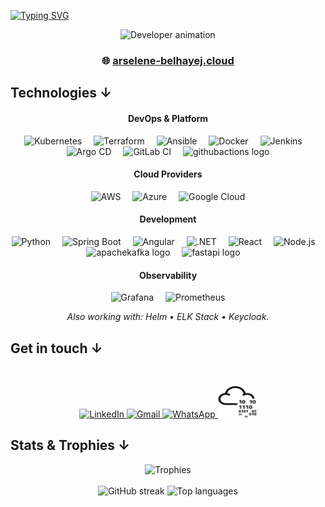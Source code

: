 [![Typing SVG](https://readme-typing-svg.demolab.com?font=Arial&weight=600&size=40&duration=4500&pause=&multiline=true&width=800&height=100&lines=%24+whoami;Arselene+Belhayej)](https://git.io/typing-svg)
<div align="center">
  <img height="200" src="https://mir-s3-cdn-cf.behance.net/project_modules/source/06f21a161921919.63cd7887d0a70.gif" alt="Developer animation" />
<h3 align="center">
  🌐&nbsp;<a href="https://arselene-belhayej.cloud" target="_blank" rel="noopener noreferrer"><strong>arselene-belhayej.cloud</strong></a>
</h3>
</div>
<h2 align="left">Technologies ↓</h2>
<h4 align="center">DevOps & Platform</h4>
<p align="center">
  <img src="https://cdn.jsdelivr.net/gh/devicons/devicon/icons/kubernetes/kubernetes-plain.svg" height="60" alt="Kubernetes"/>
  <img width="11"/>
  <img src="https://cdn.jsdelivr.net/gh/devicons/devicon/icons/terraform/terraform-original.svg" height="60" alt="Terraform"/>
  <img width="11"/>
  <img src="https://cdn.jsdelivr.net/gh/devicons/devicon/icons/ansible/ansible-original.svg" height="60" alt="Ansible"/>
  <img width="11"/>
  <img src="https://cdn.jsdelivr.net/gh/devicons/devicon/icons/docker/docker-original.svg" height="60" alt="Docker"/>
  <img width="11"/>
  <img src="https://cdn.jsdelivr.net/gh/devicons/devicon/icons/jenkins/jenkins-original.svg" height="60" alt="Jenkins"/>
  <img width="11"/>
  <img src="https://cdn.jsdelivr.net/gh/devicons/devicon/icons/argocd/argocd-original.svg" height="60" alt="Argo CD"/>
  <img width="11"/>
  <img src="https://cdn.jsdelivr.net/gh/devicons/devicon/icons/gitlab/gitlab-original.svg" height="60" alt="GitLab CI"/>
  <img width="11"/>
  <img src="https://skillicons.dev/icons?i=githubactions" height="60" alt="githubactions logo" />
</p>

<!-- Cloud -->
<h4 align="center">Cloud Providers</h4>
<p align="center">
  <img src="https://skillicons.dev/icons?i=aws" height="60" alt="AWS"/>
  <img width="11"/>
  <img src="https://cdn.jsdelivr.net/gh/devicons/devicon/icons/azure/azure-original.svg" height="60" alt="Azure"/>
  <img width="11"/>
  <img src="https://cdn.jsdelivr.net/gh/devicons/devicon/icons/googlecloud/googlecloud-original.svg" height="60" alt="Google Cloud"/>
</p>

<!-- Development -->
<h4 align="center">Development</h4>
<p align="center">
  <img src="https://skillicons.dev/icons?i=py" height="60" alt="Python"/>
  <img width="11"/>
  <img src="https://cdn.jsdelivr.net/gh/devicons/devicon/icons/spring/spring-original.svg" height="60" alt="Spring Boot"/>
  <img width="11"/>
  <img src="https://cdn.jsdelivr.net/gh/devicons/devicon/icons/angularjs/angularjs-original.svg" height="60" alt="Angular"/>
  <img width="11"/>
  <img src="https://cdn.jsdelivr.net/gh/devicons/devicon/icons/dot-net/dot-net-original.svg" height="60" alt=".NET"/>
  <img width="11"/>
  <img src="https://cdn.jsdelivr.net/gh/devicons/devicon/icons/react/react-original.svg" height="60" alt="React"/>
  <img width="11"/>
  <img src="https://cdn.jsdelivr.net/gh/devicons/devicon/icons/nodejs/nodejs-plain-wordmark.svg" height="60" alt="Node.js"/>
  <img width="11" />
  <img src="https://skillicons.dev/icons?i=kafka" height="60" alt="apachekafka logo"  />
  <img width="11" />
  <img src="https://cdn.jsdelivr.net/gh/devicons/devicon/icons/fastapi/fastapi-original.svg" height="60" alt="fastapi logo"  />
  <img width="11" />
</p>

<h4 align="center">Observability</h4>
<p align="center">
  <img src="https://cdn.jsdelivr.net/gh/devicons/devicon/icons/grafana/grafana-original.svg" height="60" alt="Grafana"/>
  <img width="11"/>
  <img src="https://cdn.jsdelivr.net/gh/devicons/devicon/icons/prometheus/prometheus-original.svg" height="60" alt="Prometheus"/>
</p>

<p align="center">
  <i>Also working with: Helm • ELK Stack • Keycloak.</i>
</p>
<h2 align="left">Get in touch ↓</h2>
<br/>
<p align="center">
  <a href="https://linkedin.com/in/arselenebelhayej" target="_blank" title="LinkedIn">
    <img src="https://raw.githubusercontent.com/maurodesouza/profile-readme-generator/master/src/assets/icons/social/linkedin/default.svg" width="62" height="50" alt="LinkedIn"/>
  </a>
  <a href="mailto:arselenebelhayej1@gmail.com" target="_blank" title="Email">
    <img src="https://raw.githubusercontent.com/maurodesouza/profile-readme-generator/master/src/assets/icons/social/gmail/default.svg" width="62" height="50" alt="Gmail"/>
  </a>
  <a href="https://wa.me/21692558898" target="_blank" title="WhatsApp">
    <img src="https://raw.githubusercontent.com/maurodesouza/profile-readme-generator/master/src/assets/icons/social/whatsapp/default.svg" width="62" height="50" alt="WhatsApp"/>
  </a>
   <a href="https://tryhackme.com/p/ArseleneBelhayej" target="_blank">
    <img src="https://raw.githubusercontent.com/maurodesouza/profile-readme-generator/master/src/assets/icons/social/tryhackme/default.svg" width="62" height="50" alt="tryhackme logo"  />
  </a>
</p>

<h2 align="left">Stats & Trophies ↓</h2>
<!-- ======================== -->
<div align="center">
  
  <img src="https://github-profile-trophy.vercel.app?username=ArsaleneBelhayej&theme=dark_lover&column=-1&row=1&margin-w=8&margin-h=8&no-bg=false&no-frame=false&order=4" height="250" alt="Trophies"/>
</div>
<br/>
<div align="center">
  <img src="https://streak-stats.demolab.com?user=ArsaleneBelhayej&locale=en&mode=daily&theme=merko&hide_border=false&border_radius=5&order=3" height="150" alt="GitHub streak"/>   
  <img src="https://github-readme-stats.vercel.app/api/top-langs?username=ArsaleneBelhayej&locale=en&hide_title=false&layout=compact&card_width=320&langs_count=5&theme=merko&hide_border=false" height="150" alt="Top languages"/>
</div>
<br/>

